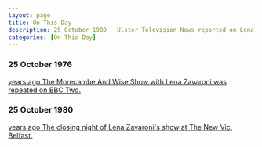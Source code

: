 ```yaml
---
layout: page
title: On This Day
description: 25 October 1980 - Ulster Television News reported on Lena's arrival at Belfast airport to perform live in the city. Also on this day was the opening night of Lena Zavaroni's show at The New Vic, Belfast that would run from 22 - 25 October 1980.
categories: [On This Day]
---
```


### 25 October 1976
[<span id="age1"></span> years ago The Morecambe And Wise Show with Lena Zavaroni was repeated on BBC Two.](/bbc%20one/bbc%20two/1976/02/11/the-morecambe-and-wise-show.html)

### 25 October 1980
[<span id="age2"></span> years ago The closing night of Lena Zavaroni's show at The New Vic, Belfast.](/theatre/the%20lena%20zavaroni%20show/1980/10/22/the-lena-zavaroni-show.html)

<!-- Script for calculating number of years ago -->
<script>
var dob = '19761025';
var year = Number(dob.substr(0, 4));
var month = Number(dob.substr(4, 2)) - 1;
var day = Number(dob.substr(6, 2));
var today = new Date();
var age1 = today.getFullYear() - year;
if (today.getMonth() < month || (today.getMonth() == month && today.getDate() < day)) {
age1--;
}
document.getElementById("age1").innerHTML=age1;

var dob = '19801025';
var year = Number(dob.substr(0, 4));
var month = Number(dob.substr(4, 2)) - 1;
var day = Number(dob.substr(6, 2));
var today = new Date();
var age2 = today.getFullYear() - year;
if (today.getMonth() < month || (today.getMonth() == month && today.getDate() < day)) {
age2--;
}
document.getElementById("age2").innerHTML=age2;
</script>

